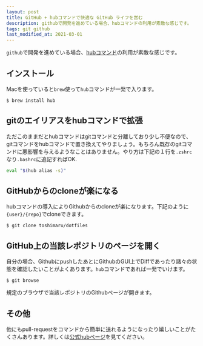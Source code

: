 ```yaml
---
layout: post
title: GitHub + hubコマンドで快適な GitHub ライフを営む
description: githubで開発を進めている場合、hubコマンドの利用が素敵な感じです。
tags: git github
last_modified_at: 2021-03-01
---
```


`github`で開発を進めている場合、[hubコマンド](https://github.com/github/hub)の利用が素敵な感じです。

## インストール

Macを使っていると`brew`使って`hub`コマンドが一発で入ります。

```console
$ brew install hub
```

## gitのエイリアスをhubコマンドで拡張

ただこのままだとhubコマンドはgitコマンドと分離しており少し不便なので、gitコマンドをhubコマンドで置き換えてやりましょう。もちろん既存のgitコマンドに悪影響を与えるようなことはありません。やり方は下記の１行を`.zshrc`なり`.bashrc`に追記すればOK.

```bash
eval "$(hub alias -s)"
```

## GitHubからのcloneが楽になる

hubコマンドの導入によりGithubからのcloneが楽になります。下記のように`{user}/{repo}`でcloneできます。

```console
$ git clone toshimaru/dotfiles
```

## GitHub上の当該レポジトリのページを開く

自分の場合、GithubにpushしたあとにGithubのGUI上でDiffであったり諸々の状態を確認したいことがよくあります。`hub`コマンドであれば一発でいけます。

```console
$ git browse
```

規定のブラウザで当該レポジトリのGithubページが開きます。

## その他

他にもpull-requestをコマンドから簡単に送れるようになったり嬉しいことがたくさんあります。詳しくは[公式hubページ](http://hub.github.com/)を見てください。
